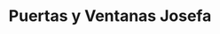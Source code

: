 ---
title: "Puertas y Ventanas Josefa"
url: /santo-domingo/puertas-y-ventanas-josefa/
shop: Allgemein
---